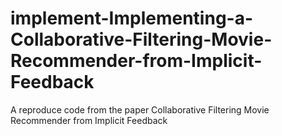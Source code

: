# implement-Implementing-a-Collaborative-Filtering-Movie-Recommender-from-Implicit-Feedback
A reproduce code from the paper Collaborative Filtering Movie Recommender from Implicit Feedback
